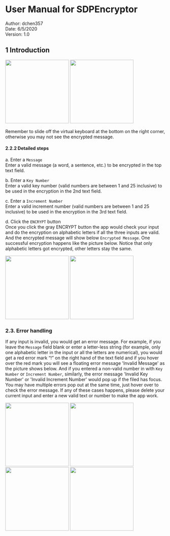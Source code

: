 # **User Manual for SDPEncryptor**

Author: dchen357  
Date: 6/5/2020  
​Version: 1.0  

## 1 Introduction


<img src="images/1.jpg" width="200"/> <img src="images/2.jpg" width="200"/>

Remember to slide off the virtual keyboard at the bottom on the right corner, otherwise you may not see the encrypted message. 

#### 2.2.2 Detailed steps
 
a. Enter a `Message`  
Enter a valid message (a word, a sentence, etc.) to be encrypted in the top text field. 

b. Enter a `Key Number`  
Enter a valid key number (valid numbers are between 1 and 25 inclusive) to be used in the encryption in the 2nd text field.

c. Enter a `Increment Number`  
Enter a valid increment number (valid numbers are between 1 and 25 inclusive) to be used in the encryption in the 3rd text field.

d. Click the `ENCRYPT` button  
Once you click the gray ENCRYPT button the app would check your input and do the encryption on alphabetic letters if all the three inputs are valid. And the encrypted message will show below `Encrypted Message`. One successful encryption happens like the picture below. Notice that only alphabetic letters got encrypted, other letters stay the same. 

<img src="images/3.jpg" width="200"/> <img src="images/4.jpg" width="200"/>

### 2.3. Error handling  
If any input is invalid, you would get an error message. For example, if you leave the `Message` field blank or enter a letter-less string (for example, only one alphabetic letter in the input or all the letters are numerical), you would get a red error mark “!” on the right hand of the text field and if you hover over the red mark you will see a floating error message 'Invalid Message' as the picture shows below. And if you entered a non-valid number in with `Key Number` or `Increment Number`, similarly, the error message 'Invalid Key Number' or 'Invalid Increment Number' would pop up if the filed has focus. You may have multiple errors pop out at the same time, just hover over to check the error message. If any of these cases happens, please delete your current input and enter a new valid text or number to make the app work. 

<img src="images/5.jpg" width="200"/> <img src="images/6.jpg" width="200"/> <img src="images/7.jpg" width="200"/> <img src="images/8.jpg" width="200"/>

